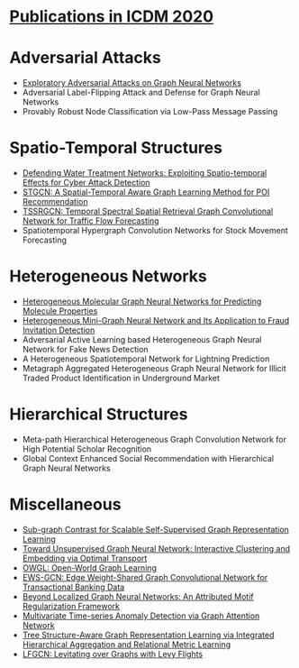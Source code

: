 # [Publications in ICDM 2020](http://icdm2020.bigke.org//detailed-program/)



# Adversarial Attacks
- [Exploratory Adversarial Attacks on Graph Neural Networks](https://github.com/naganandy/graph-based-deep-learning-literature/blob/master/conference-publications/folders/publications_icdm20/epoatk_icdm20/README.md)
- Adversarial Label-Flipping Attack and Defense for Graph Neural Networks
- Provably Robust Node Classification via Low-Pass Message Passing



# Spatio-Temporal Structures
- [Defending Water Treatment Networks: Exploiting Spatio-temporal Effects for Cyber Attack Detection](https://github.com/naganandy/graph-based-deep-learning-literature/blob/master/conference-publications/folders/publications_icdm20/stod_icdm20/README.md)
- [STGCN: A Spatial-Temporal Aware Graph Learning Method for POI Recommendation](https://github.com/naganandy/graph-based-deep-learning-literature/blob/master/conference-publications/folders/publications_icdm20/stgcn_icdm20/README.md)
- [TSSRGCN: Temporal Spectral Spatial Retrieval Graph Convolutional Network for Traffic Flow Forecasting](https://github.com/naganandy/graph-based-deep-learning-literature/blob/master/conference-publications/folders/publications_icdm20/tssrgcn_icdm20/README.md)
- Spatiotemporal Hypergraph Convolution Networks for Stock Movement Forecasting



# Heterogeneous Networks
- [Heterogeneous Molecular Graph Neural Networks for Predicting Molecule Properties](https://github.com/naganandy/graph-based-deep-learning-literature/blob/master/conference-publications/folders/publications_icdm20/hmgnn_icdm20/README.md)
- [Heterogeneous Mini-Graph Neural Network and Its Application to Fraud Invitation Detection](https://github.com/naganandy/graph-based-deep-learning-literature/blob/master/conference-publications/folders/publications_icdm20/hmgnn_icdm20/README.md)
- Adversarial Active Learning based Heterogeneous Graph Neural Network for Fake News Detection
- A Heterogeneous Spatiotemporal Network for Lightning Prediction
- Metagraph Aggregated Heterogeneous Graph Neural Network for Illicit Traded Product Identification in Underground Market


# Hierarchical Structures
- Meta-path Hierarchical Heterogeneous Graph Convolution Network for High Potential Scholar Recognition
- Global Context Enhanced Social Recommendation with Hierarchical Graph Neural Networks



# Miscellaneous
- [Sub-graph Contrast for Scalable Self-Supervised Graph Representation Learning](https://github.com/naganandy/graph-based-deep-learning-literature/blob/master/conference-publications/folders/publications_icdm20/subgcon_icdm20/README.md)
- [Toward Unsupervised Graph Neural Network: Interactive Clustering and Embedding via Optimal Transport](https://github.com/naganandy/graph-based-deep-learning-literature/blob/master/conference-publications/folders/publications_icdm20/otgnn_icdm20/README.md)
- [OWGL: Open-World Graph Learning](https://github.com/naganandy/graph-based-deep-learning-literature/blob/master/conference-publications/folders/publications_icdm20/owgl_icdm20/README.md)
- [EWS-GCN: Edge Weight-Shared Graph Convolutional Network for Transactional Banking Data](https://github.com/naganandy/graph-based-deep-learning-literature/blob/master/conference-publications/folders/publications_icdm20/ewsgcn_icdm20/README.md)
- [Beyond Localized Graph Neural Networks: An Attributed Motif Regularization Framework](https://github.com/naganandy/graph-based-deep-learning-literature/blob/master/conference-publications/folders/publications_icdm20/infomotif_icdm20/README.md)
- [Multivariate Time-series Anomaly Detection via Graph Attention Network](https://github.com/naganandy/graph-based-deep-learning-literature/blob/master/conference-publications/folders/publications_icdm20/mtadgat_icdm20/README.md)
- [Tree Structure-Aware Graph Representation Learning via Integrated Hierarchical Aggregation and Relational Metric Learning](https://github.com/naganandy/graph-based-deep-learning-literature/blob/master/conference-publications/folders/publications_icdm20/tgnn_icdm20/README.md)
- [LFGCN: Levitating over Graphs with Levy Flights](https://github.com/naganandy/graph-based-deep-learning-literature/blob/master/conference-publications/folders/publications_icdm20/lfgcn_icdm20/README.md)